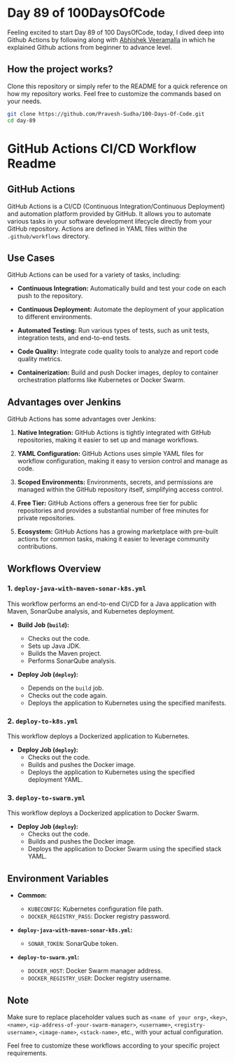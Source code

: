 # Day 89 of 100DaysOfCode

Feeling excited to start Day 89 of 100 DaysOfCode, today, I dived deep into Github Actions by following along with [Abhishek Veeramalla](https://youtu.be/K3RqgDPCjYs?si=RHWzjNJWQhkU0lkk) in which he explained Github actions from beginner to advance level.

## How the project works?

Clone this repository or simply refer to the README for a quick reference on how my repository works. Feel free to customize the commands based on your needs.

```bash
git clone https://github.com/Pravesh-Sudha/100-Days-Of-Code.git
cd day-89
```

# GitHub Actions CI/CD Workflow Readme

## GitHub Actions

GitHub Actions is a CI/CD (Continuous Integration/Continuous Deployment) and automation platform provided by GitHub. It allows you to automate various tasks in your software development lifecycle directly from your GitHub repository. Actions are defined in YAML files within the `.github/workflows` directory.

## Use Cases

GitHub Actions can be used for a variety of tasks, including:

- **Continuous Integration:** Automatically build and test your code on each push to the repository.
  
- **Continuous Deployment:** Automate the deployment of your application to different environments.

- **Automated Testing:** Run various types of tests, such as unit tests, integration tests, and end-to-end tests.

- **Code Quality:** Integrate code quality tools to analyze and report code quality metrics.

- **Containerization:** Build and push Docker images, deploy to container orchestration platforms like Kubernetes or Docker Swarm.

## Advantages over Jenkins

GitHub Actions has some advantages over Jenkins:

1. **Native Integration:** GitHub Actions is tightly integrated with GitHub repositories, making it easier to set up and manage workflows.

2. **YAML Configuration:** GitHub Actions uses simple YAML files for workflow configuration, making it easy to version control and manage as code.

3. **Scoped Environments:** Environments, secrets, and permissions are managed within the GitHub repository itself, simplifying access control.

4. **Free Tier:** GitHub Actions offers a generous free tier for public repositories and provides a substantial number of free minutes for private repositories.

5. **Ecosystem:** GitHub Actions has a growing marketplace with pre-built actions for common tasks, making it easier to leverage community contributions.

## Workflows Overview

### 1. `deploy-java-with-maven-sonar-k8s.yml`

This workflow performs an end-to-end CI/CD for a Java application with Maven, SonarQube analysis, and Kubernetes deployment.

- **Build Job (`build`):**
  - Checks out the code.
  - Sets up Java JDK.
  - Builds the Maven project.
  - Performs SonarQube analysis.

- **Deploy Job (`deploy`):**
  - Depends on the `build` job.
  - Checks out the code again.
  - Deploys the application to Kubernetes using the specified manifests.

### 2. `deploy-to-k8s.yml`

This workflow deploys a Dockerized application to Kubernetes.

- **Deploy Job (`deploy`):**
  - Checks out the code.
  - Builds and pushes the Docker image.
  - Deploys the application to Kubernetes using the specified deployment YAML.

### 3. `deploy-to-swarm.yml`

This workflow deploys a Dockerized application to Docker Swarm.

- **Deploy Job (`deploy`):**
  - Checks out the code.
  - Builds and pushes the Docker image.
  - Deploys the application to Docker Swarm using the specified stack YAML.

## Environment Variables

- **Common:**
  - `KUBECONFIG`: Kubernetes configuration file path.
  - `DOCKER_REGISTRY_PASS`: Docker registry password.

- **`deploy-java-with-maven-sonar-k8s.yml`:**
  - `SONAR_TOKEN`: SonarQube token.

- **`deploy-to-swarm.yml`:**
  - `DOCKER_HOST`: Docker Swarm manager address.
  - `DOCKER_REGISTRY_USER`: Docker registry username.

## Note

Make sure to replace placeholder values such as `<name of your org>`, `<key>`, `<name>`, `<ip-address-of-your-swarm-manager>`, `<username>`, `<registry-username>`, `<image-name>`, `<stack-name>`, etc., with your actual configuration.

Feel free to customize these workflows according to your specific project requirements.